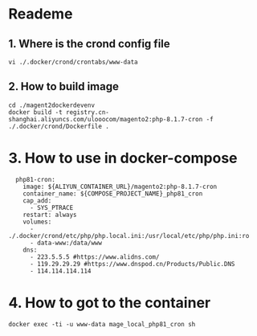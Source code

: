 # Reademe

## 1. Where is the crond config file
```apacheconf
vi ./.docker/crond/crontabs/www-data
```

## 2. How to build image
```apacheconf
cd ./magent2dockerdevenv
docker build -t registry.cn-shanghai.aliyuncs.com/ulooocom/magento2:php-8.1.7-cron -f ./.docker/crond/Dockerfile .
```


# 3. How to use in docker-compose
```apacheconf
  php81-cron:
    image: ${ALIYUN_CONTAINER_URL}/magento2:php-8.1.7-cron
    container_name: ${COMPOSE_PROJECT_NAME}_php81_cron
    cap_add:
      - SYS_PTRACE
    restart: always
    volumes:
      - ./.docker/crond/etc/php/php.local.ini:/usr/local/etc/php/php.ini:ro
      - data-www:/data/www
    dns:
      - 223.5.5.5 #https://www.alidns.com/
      - 119.29.29.29 #https://www.dnspod.cn/Products/Public.DNS
      - 114.114.114.114
```

# 4. How to got to the container
```apacheconf
docker exec -ti -u www-data mage_local_php81_cron sh
```
